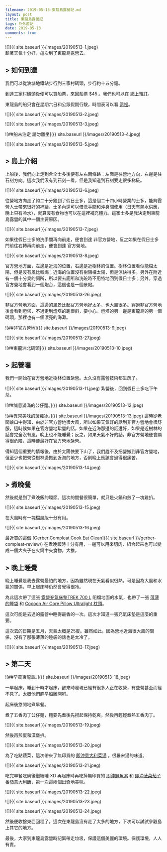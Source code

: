 ```yaml
---
filename: 2019-05-13-東龍島露營記.md
layout: post
title: 東龍島露營記
tags: 戶外遊記
date: 2019-05-13
comments: true
---
```


![]({{ site.baseurl }}/images/20190513-1.jpeg)  
趁著天氣十分好，這次到了東龍島露營去。

## > 如何到達

我們可以從油塘地鐵站步行到三家村碼頭，步行約十五分鐘。

到達三家村碼頭後便可以買船票，來回船票 $45 。我們也可以在 [網上預訂](https://www.coralseaferryservice.com.hk/buy_ticket/1)。

東龍島的船只會在星期六日和公眾假期行駛，時間表可以看 [這裡](https://www.coralseaferryservice.com.hk/timetable)。

![]({{ site.baseurl }}/images/20190513-2.jpeg)

![]({{ site.baseurl }}/images/20190513-3.jpeg)

![##船未泊定 請勿離坐]({{ site.baseurl }}/images/20190513-4.jpeg)

![]({{ site.baseurl }}/images/20190513-5.jpeg)

## > 島上介紹

上船後，我們向上走到合全士多後便有左右兩條路：左面是往營地方向，右邊是往石刻方向。這次我們沒有到石刻一看，但是我知道到石刻要走很多梯級。

![]({{ site.baseurl }}/images/20190513-6.jpeg)

往營地方向走了約二十分鐘到了假日士多，這是個二十四小時營業的士多，能夠霞營人士帶來很好的補給，士多內還可以借洗手間和沖身間使用（日天有熱水供應，晚上只有冷水），就算沒有食物也可以在這裡補充體力。這家士多是我決定到東龍島露營的其中一個主要原因。

![]({{ site.baseurl }}/images/20190513-7.jpeg)

如果往假日士多的洗手間再向前走，便會到達 非官方營地，反之如果在假日士多門前往右轉再向前走，便會到達 官方營地。

![]({{ site.baseurl }}/images/20190513-8.jpeg)

官方營地方面，左邊是近海的位置，右邊是近樹林的位置。樹林位置看似能檔太陽，但是沒有風比較焗；近海的位置沒有樹阻檔太陽，但是涼快得多。另外在附近有一個十分臭的廁所，所以要去廁所和洗碗時不用特地回到假日士多；另外，穿過官方營地會看到一個炮台，這個也是一個景點。

![]({{ site.baseurl }}/images/20190513-26.jpeg)

非官方營地方面，這邊的風景比起官方營地好太多、也大風很多。穿過非官方營地後會看到燈塔，不過走到燈塔的跑很斜，要小心。燈塔的另一邊是東龍島的另一個碼頭，那裡也有一個漂亮的海灘。

![##非官方營地]({{ site.baseurl }}/images/20190513-9.jpeg)

![]({{ site.baseurl }}/images/20190513-27.jpeg)

![##東龍洲北碼頭]({{ site.baseurl }}/images/20190513-10.jpeg)

## > 起營囉

我們一開始在官方營地近樹林位置紮營。太久沒有露營技術都生疏了。


![]({{ site.baseurl }}/images/20190513-11.jpeg)
紮營後，回到假日士多吃下午茶。


![##誠意滿滿的公仔麵。]({{ site.baseurl }}/images/20190513-12.jpeg)

![##異常美味的菠蘿冰。]({{ site.baseurl }}/images/20190513-13.jpeg)
這時從老闆娘口中得知，由於非官方營地很大風，所以如果天氣好的話到非官方營地會很舒服，這時候如果在官方營地紮營的話，如果在近海那邊的話還好，如果是近樹林的話會完全沒有風，晚上也不能睡覺；反之，如果天氣不好的話，非官方營地便會顯得很危險，這時便最好在官方營地紮營。

得知這個重要的情報後，由於太陽快要下山了，我們趕不及把營搬到非官方營地，但至少也把營從樹林邊搬到近海的地方，否則晚上應該會過得很痛苦。

![]({{ site.baseurl }}/images/20190513-14.jpeg)

## > 煮晚餐

然後就是到了煮晚飯的環節。這次的間餐很簡單，就只是火鍋和煎了一塊雞扒。


![]({{ site.baseurl }}/images/20190513-15.jpeg)

在大風時有一塊檔風版十分有用。

![]({{ site.baseurl }}/images/20190513-16.jpeg)

最近買的這個 [Gerber Compleat Cook Eat Clean]({{ site.baseurl }}/gerber-compleat-review/) 在煮晚飯時十分有用，一邊可以用來切肉、組合起來也可以變成一個大夾子在火鍋中夾食物，大推。

## > 晚上睡覺

晚上睡覺是我去露營最怕的地方，因為雖然現在天氣看似很熱，可是因為大風和水氣的關係，早上起床時仍然會覺得很冷。

為此這次帶了這張 [露營充氣床墊TREK 700 L](https://www.decathlon.com.hk/zh/p/trek-700-l/_/R-p-189392?mc=8493395&c=%E8%B5%AD%E7%9F%B3) 阻檔地面的水氣，也帶了一張 [薄薄的睡袋](https://www.cocoon.at/products/index.php/p/double_en) 和 [Cocoon Air Core Pillow Ultralight 枕頭](https://www.cocoon.at/products/index.php/p/kissen_en)。

這次可能是去過的露營中睡得最香的一次。這次才知道一張充氣床墊是這麼的重要。

這次去的日期是五月，天氣太概是25度。雖然如此，因為營地近海很大風的關係，沒有了那張薄薄的睡袋的話也是太冷了。

![]({{ site.baseurl }}/images/20190513-17.jpeg)

## > 第二天


![##早晨東龍島。]({{ site.baseurl }}/images/20190513-18.jpeg)

一早起床，睡到十時才起床，醒來時發現已經有很多人正在收營，有些營甚至而經不見了。太概他們趕早船離開吧。

起床後悠閒地煮早餐。

煮了五香肉丁公仔麵，麵要先煮後先撈起保持乾爽，然後再輕輕煮熱五香肉丁。

![]({{ site.baseurl }}/images/20190513-19.jpeg)

然後再煎蛋和漢堡扒。

![]({{ site.baseurl }}/images/20190513-20.jpeg)

為了吃點蔬菜，這次帶來了無印買的 [即沖意大利菜湯](https://www.muji.com.hk/zh/product/4550182144017) ，很羅宋湯的味道。

![]({{ site.baseurl }}/images/20190513-21.jpeg)

吃完早餐吃碗後繼續睡 XD 再起床時再吃掉無印買的 [即沖鮭魚粥](https://www.muji.com.hk/zh/product/4550002544188) 和 [即沖菠菜茄子番茄意大利飯](https://www.muji.com.hk/zh/product/4550002544157)，第一次這兩個出奇地美味。

![]({{ site.baseurl }}/images/20190513-22.jpeg)

![]({{ site.baseurl }}/images/20190513-23.jpeg)

![]({{ site.baseurl }}/images/20190513-24.jpeg)

然後便收捨東西回程了。這次在東龍島沒有走了太多的地方，下次可以試試參觀島上其它的地方。

最後，大家到東龍島露營時記緊帶走垃圾，保護這個美麗的環境。保護環境，人人有責。
